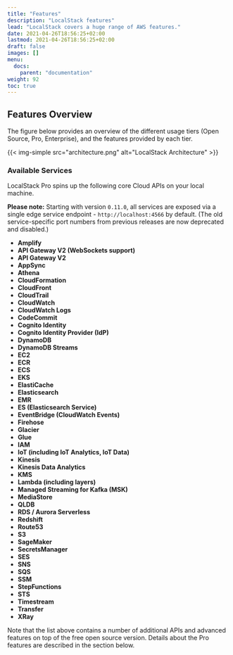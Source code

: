 ```yaml
---
title: "Features"
description: "LocalStack features"
lead: "LocalStack covers a huge range of AWS features."
date: 2021-04-26T18:56:25+02:00
lastmod: 2021-04-26T18:56:25+02:00
draft: false
images: []
menu:
  docs:
    parent: "documentation"
weight: 92
toc: true
---
```


## Features Overview

The figure below provides an overview of the different usage tiers (Open Source, Pro, Enterprise), and the features provided by each tier.

{{< img-simple src="architecture.png" alt="LocalStack Architecture" >}}

### Available Services

LocalStack Pro spins up the following core Cloud APIs on your local machine.

**Please note:** Starting with version `0.11.0`, all services are exposed via a single edge service endpoint - `http://localhost:4566` by default. (The old service-specific port numbers from previous releases are now deprecated and disabled.)

* **Amplify**
* **API Gateway V2 (WebSockets support)**
* **API Gateway V2**
* **AppSync**
* **Athena**
* **CloudFormation**
* **CloudFront**
* **CloudTrail**
* **CloudWatch**
* **CloudWatch Logs**
* **CodeCommit**
* **Cognito Identity**
* **Cognito Identity Provider (IdP)**
* **DynamoDB**
* **DynamoDB Streams**
* **EC2**
* **ECR**
* **ECS**
* **EKS**
* **ElastiCache**
* **Elasticsearch**
* **EMR**
* **ES (Elasticsearch Service)**
* **EventBridge (CloudWatch Events)**
* **Firehose**
* **Glacier**
* **Glue**
* **IAM**
* **IoT (including IoT Analytics, IoT Data)**
* **Kinesis**
* **Kinesis Data Analytics**
* **KMS**
* **Lambda (including layers)**
* **Managed Streaming for Kafka (MSK)**
* **MediaStore**
* **QLDB**
* **RDS / Aurora Serverless**
* **Redshift**
* **Route53**
* **S3**
* **SageMaker**
* **SecretsManager**
* **SES**
* **SNS**
* **SQS**
* **SSM**
* **StepFunctions**
* **STS**
* **Timestream**
* **Transfer**
* **XRay**

Note that the list above contains a number of additional APIs and advanced features on top of the free open source version. Details about the Pro features are described in the section below.
